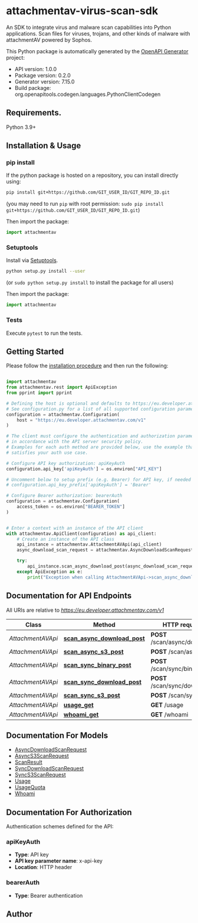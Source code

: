 # attachmentav-virus-scan-sdk
An SDK to integrate virus and malware scan capabilities into Python applications. Scan files for viruses, trojans, and other kinds of malware with attachmentAV powered by Sophos.

This Python package is automatically generated by the [OpenAPI Generator](https://openapi-generator.tech) project:

- API version: 1.0.0
- Package version: 0.2.0
- Generator version: 7.15.0
- Build package: org.openapitools.codegen.languages.PythonClientCodegen

## Requirements.

Python 3.9+

## Installation & Usage
### pip install

If the python package is hosted on a repository, you can install directly using:

```sh
pip install git+https://github.com/GIT_USER_ID/GIT_REPO_ID.git
```
(you may need to run `pip` with root permission: `sudo pip install git+https://github.com/GIT_USER_ID/GIT_REPO_ID.git`)

Then import the package:
```python
import attachmentav
```

### Setuptools

Install via [Setuptools](http://pypi.python.org/pypi/setuptools).

```sh
python setup.py install --user
```
(or `sudo python setup.py install` to install the package for all users)

Then import the package:
```python
import attachmentav
```

### Tests

Execute `pytest` to run the tests.

## Getting Started

Please follow the [installation procedure](#installation--usage) and then run the following:

```python

import attachmentav
from attachmentav.rest import ApiException
from pprint import pprint

# Defining the host is optional and defaults to https://eu.developer.attachmentav.com/v1
# See configuration.py for a list of all supported configuration parameters.
configuration = attachmentav.Configuration(
    host = "https://eu.developer.attachmentav.com/v1"
)

# The client must configure the authentication and authorization parameters
# in accordance with the API server security policy.
# Examples for each auth method are provided below, use the example that
# satisfies your auth use case.

# Configure API key authorization: apiKeyAuth
configuration.api_key['apiKeyAuth'] = os.environ["API_KEY"]

# Uncomment below to setup prefix (e.g. Bearer) for API key, if needed
# configuration.api_key_prefix['apiKeyAuth'] = 'Bearer'

# Configure Bearer authorization: bearerAuth
configuration = attachmentav.Configuration(
    access_token = os.environ["BEARER_TOKEN"]
)


# Enter a context with an instance of the API client
with attachmentav.ApiClient(configuration) as api_client:
    # Create an instance of the API class
    api_instance = attachmentav.AttachmentAVApi(api_client)
    async_download_scan_request = attachmentav.AsyncDownloadScanRequest() # AsyncDownloadScanRequest | 

    try:
        api_instance.scan_async_download_post(async_download_scan_request)
    except ApiException as e:
        print("Exception when calling AttachmentAVApi->scan_async_download_post: %s\n" % e)

```

## Documentation for API Endpoints

All URIs are relative to *https://eu.developer.attachmentav.com/v1*

Class | Method | HTTP request | Description
------------ | ------------- | ------------- | -------------
*AttachmentAVApi* | [**scan_async_download_post**](docs/AttachmentAVApi.md#scan_async_download_post) | **POST** /scan/async/download | 
*AttachmentAVApi* | [**scan_async_s3_post**](docs/AttachmentAVApi.md#scan_async_s3_post) | **POST** /scan/async/s3 | 
*AttachmentAVApi* | [**scan_sync_binary_post**](docs/AttachmentAVApi.md#scan_sync_binary_post) | **POST** /scan/sync/binary | 
*AttachmentAVApi* | [**scan_sync_download_post**](docs/AttachmentAVApi.md#scan_sync_download_post) | **POST** /scan/sync/download | 
*AttachmentAVApi* | [**scan_sync_s3_post**](docs/AttachmentAVApi.md#scan_sync_s3_post) | **POST** /scan/sync/s3 | 
*AttachmentAVApi* | [**usage_get**](docs/AttachmentAVApi.md#usage_get) | **GET** /usage | 
*AttachmentAVApi* | [**whoami_get**](docs/AttachmentAVApi.md#whoami_get) | **GET** /whoami | 


## Documentation For Models

 - [AsyncDownloadScanRequest](docs/AsyncDownloadScanRequest.md)
 - [AsyncS3ScanRequest](docs/AsyncS3ScanRequest.md)
 - [ScanResult](docs/ScanResult.md)
 - [SyncDownloadScanRequest](docs/SyncDownloadScanRequest.md)
 - [SyncS3ScanRequest](docs/SyncS3ScanRequest.md)
 - [Usage](docs/Usage.md)
 - [UsageQuota](docs/UsageQuota.md)
 - [Whoami](docs/Whoami.md)


<a id="documentation-for-authorization"></a>
## Documentation For Authorization


Authentication schemes defined for the API:
<a id="apiKeyAuth"></a>
### apiKeyAuth

- **Type**: API key
- **API key parameter name**: x-api-key
- **Location**: HTTP header

<a id="bearerAuth"></a>
### bearerAuth

- **Type**: Bearer authentication


## Author




